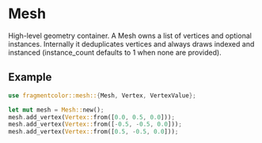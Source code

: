 # Mesh

High-level geometry container. A Mesh owns a list of vertices and optional instances.
Internally it deduplicates vertices and always draws indexed and instanced 
(instance_count defaults to 1 when none are provided).

## Example

```rust
use fragmentcolor::mesh::{Mesh, Vertex, VertexValue};

let mut mesh = Mesh::new();
mesh.add_vertex(Vertex::from([0.0, 0.5, 0.0]));
mesh.add_vertex(Vertex::from([-0.5, -0.5, 0.0]));
mesh.add_vertex(Vertex::from([0.5, -0.5, 0.0]));
```
